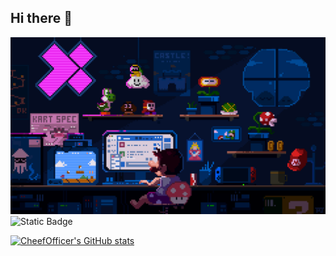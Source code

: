 ## Hi there 👋


<img src="https://github.com/CheefOfficer/CheefOfficer/blob/main/225813708-98b745f2-7d22-48cf-9150-083f1b00d6c9.gif" width="600" />
<img alt="Static Badge" src="https://img.shields.io/badge/Cheef-Officer-First?style=plastic">

[![CheefOfficer's GitHub stats](https://github-readme-stats.vercel.app/api?username=CheefOfficer)](https://github.com/anuraghazra/github-readme-stats)
